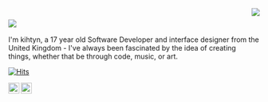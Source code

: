 <img align='right' src="https://lanyard-profile-readme.vercel.app/api/673477059904929802?bg=00000000">

### <img src='https://cdn.discordapp.com/attachments/776221267690913802/1275149320617988171/lvCagLW.png?ex=66dfdd99&is=66de8c19&hm=01c1ab2dfeef7b572e352755a0a176fce609fba7dee9f9800e82c1023bcc09da&'>

I'm kihtyn, a 17 year old Software Developer and interface designer from the United Kingdom - I've always been fascinated by the idea of creating things, whether that be through code, music, or art.

[![Hits](https://hits.seeyoufarm.com/api/count/incr/badge.svg?url=https%3A%2F%2Fgithub.com%2Fkihtyn&count_bg=%23555555&title_bg=%23555555&icon=github.svg&icon_color=%23E7E7E7&title=visitors&edge_flat=false)](https://kiht.sh)

<a href="https://kiht.sh/" target="_blank">
  <img align="left" width="22px" alt="Welcome to my world.." src="http://simpleicon.com/wp-content/uploads/link-2.png"/>
</a>
<a href="https://twitter.com/kihtyns" target="_blank">
  <img align="left" width="22px" alt="Twitter" src="https://cdn.jsdelivr.net/npm/simple-icons@v3/icons/twitter.svg" />
</a>
<br />
